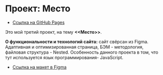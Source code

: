 # Проект: Место
* [Ссылка на GitHub Pages](/)

Это мой третий проект, на тему **<<Место>>**.


**О функциональности и технологий сайта:** сайт свёрсан из Figma. Адаптивная и оптимизированная страница, БЭМ - методология, файловая структура - Nested. Особенность данного проекта в том, что тут используется язык программирования- JavaScript.

* [Ссылка на макет в Figma](https://www.figma.com/file/2cn9N9jSkmxD84oJik7xL7/JavaScript.-Sprint-4?node-id=0%3A1)
